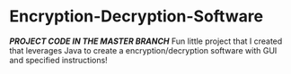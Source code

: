 # Encryption-Decryption-Software
***PROJECT CODE IN THE MASTER BRANCH***
Fun little project that I created that leverages Java to create a encryption/decryption software with GUI and specified instructions!
